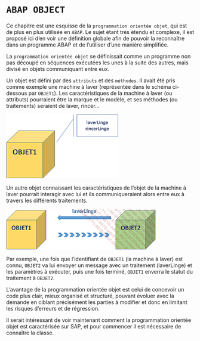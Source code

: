 # **`ABAP OBJECT`**

Ce chapitre est une esquisse de la `programmation orientée objet`, qui est de plus en plus utilisée en `ABAP`. Le sujet étant très étendu et complexe, il est proposé ici d’en voir une définition globale afin de pouvoir la reconnaître dans un programme ABAP et de l’utiliser d’une manière simplifiée.

La `programmation orientée objet` se définissait comme un programme non pas découpé en séquences exécutées les unes à la suite des autres, mais divisé en objets communiquant entre eux.

Un objet est défini par des `attributs` et des `méthodes`. Il avait été pris comme exemple une machine à laver (représentée dans le schéma ci-dessous par `OBJET1`). Les caractéristiques de la machine à laver (ou attributs) pourraient être la marque et le modèle, et ses méthodes (ou traitements) seraient de laver, rincer...

![](../../99%20-%20Ressources/11_Classes%20-%2001%20-%2001%20-%2001.png)

Un autre objet connaissant les caractéristiques de l’objet de la machine à laver pourrait interagir avec lui et ils communiqueraient alors entre eux à travers les différents traitements.

![](../../99%20-%20Ressources/11_Classes%20-%2001%20-%2001%20-%2002.png)

Par exemple, une fois que l’identifiant de `OBJET1` (la machine à laver) est connu, `OBJET2` va lui envoyer un message avec un traitement (laverLinge) et les paramètres à exécuter, puis une fois terminé, `OBJET1` enverra le statut du traitement à `OBJET2`.

L’avantage de la programmation orientée objet est celui de concevoir un code plus clair, mieux organisé et structuré, pouvant évoluer avec la demande en ciblant précisément les parties à modifier et donc en limitant les risques d’erreurs et de régression.

Il serait intéressant de voir maintenant comment la programmation orientée objet est caractérisée sur SAP, et pour commencer il est nécessaire de connaître la classe.

